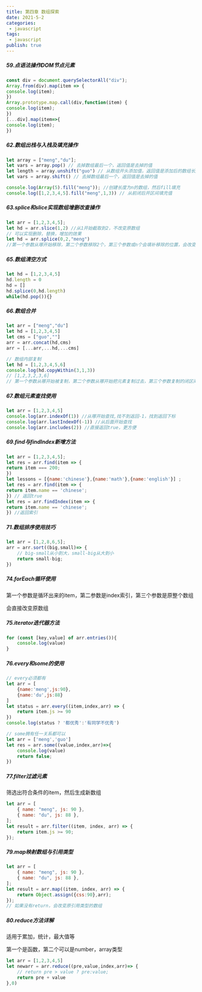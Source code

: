 ```yaml
---
title: 第四章 数组探索
date: 2021-5-2
categories:
 - javascript
tags:
 - javascript
publish: true
---
```


<!-- more -->

##### 59.点语法操作DOM节点元素

```javascript
const div = document.querySelectorAll("div");
Array.from(div).map(item => {
console.log(item);
})
Array.prototype.map.call(div,function(item) {
console.log(item);
})
[...div].map(item=>{
console.log(item);
})
```

##### 62.数组出栈与入栈及填充操作

```javascript
let array = ["meng","du"];
let vars = array.pop() // 去掉数组最后一个，返回值是去掉的值
let length = array.unshift("guo") // 从数组开头添加值，返回值是添加后的数组长度
let vars = array.shift() // 去掉数组最后一个，返回值是去掉的值

console.log(Array(5).fill("meng")); //创建长度为n的数组，然后fill填充
console.log([1,2,3,4,5].fill("meng",1,3)) // 从前闭后开区间填充值
```

##### 63.splice和slice实现数组增删改查操作

```javascript
let arr = [1,2,3,4,5];
let hd = arr.slice(1,2) //从1开始截取到2，不改变原数组
// 可以实现删除，替换，增加的效果
let hd = arr.splice(0,2,"meng") 
//第一个参数从哪开始移除，第二个参数移除2个，第三个参数或n个会填补移除的位置，会改变原数组
```

##### 65.数组清空方式

```javascript
let hd = [1,2,3,4,5]
hd.length = 0
hd = []
hd.splice(0,hd.length)
while(hd.pop()){}
```

##### 66.数组合并

```javascript
let arr = ["meng","du"]
let hd = [1,2,3,4,5]
let cms = ["guo",""]
arr = arr.concat(hd,cms)
arr = [...arr,...hd,...cms]

// 数组内部复制
let hd = [1,2,3,4,5,6]
console.log(hd.copyWithin(3,1,3))
// [1,2,3,2,3,6]
// 第一个参数从哪开始被复制，第二个参数从哪开始把元素复制过去，第三个参数复制的闭区间
```

##### 67.数组元素查找使用

```javascript
let arr = [1,2,3,4,5]
console.log(arr.indexOf(1)) //从哪开始查找,找不到返回-1，找到返回下标
console.log(arr.lastIndexOf(-1)) //从后面开始查找
console.log(arr.includes(2)) //直接返回true，更方便
```

##### 69.find与findIndex新增方法

```javascript
let arr = [1,2,3,4,5];
let res = arr.find(item => {
return item === 200;
})
let lessons = [{name:'chinese'},{name:'math'},{name:'english'}] ;
let res = arr.find(item => {
return item.name == 'chinese';
}) // 返回true
let res = arr.findIndex(item => {
return item.name == 'chinese';
}) //返回索引
```

##### 71.数组排序使用技巧

```javascript
let arr = [1,2,8,6,5];
arr = arr.sort((big,small)=> {
    // big-small从小到大，small-big从大到小
    return small-big;
})
```

##### 74.forEach循环使用

第一个参数是循环出来的item，第二参数是index索引，第三个参数是原整个数组

会直接改变原数组

##### 75.iterator迭代器方法

```javascript
for (const [key,value] of arr.entries()){
    console.log(value)
}
```

##### 76.every和some的使用

```javascript
// every必须都有
let arr = [
    {name:'meng',js:90},
    {name:'du',js:88}
]
let status = arr.every((item,index,arr) => {
	return item.js >= 90
})
console.log(status ? '都优秀':'有同学不优秀')
```

```javascript
// some拥有任一关系都可以
let arr = ['meng','guo']
let res = arr.some((value,index,arr)=>{
    console.log(value)
    return false;
})
```

##### 77.filter过滤元素

筛选出符合条件的item，然后生成新数组

```javascript
let arr = [
    { name: "meng", js: 90 },
    { name: "du", js: 88 },
];
let result = arr.filter((item, index, arr) => {
	return item.js >= 90;
});
```

##### 79.map映射数组与引用类型

```javascript
let arr = [
    { name: "meng", js: 90 },
    { name: "du", js: 88 },
];
let result = arr.map((item, index, arr) => {
	return Object.assign({css:90},arr);
});
// 如果没有return，会改变原引用类型的数组
```

##### 80.reduce方法详解

适用于累加，统计，最大值等

第一个是函数，第二个可以是number，array类型

```javascript
let arr = [1,2,3,4,5]
let newarr = arr.reduce((pre,value,index,arr)=> {
	// return pre > value ? pre:value;
    return pre + value
},0)
```

